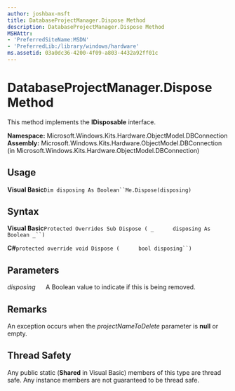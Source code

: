 ```yaml
---
author: joshbax-msft
title: DatabaseProjectManager.Dispose Method
description: DatabaseProjectManager.Dispose Method
MSHAttr:
- 'PreferredSiteName:MSDN'
- 'PreferredLib:/library/windows/hardware'
ms.assetid: 03a0dc36-4200-4f09-a803-4432a92ff01c
---
```


# DatabaseProjectManager.Dispose Method


This method implements the **IDisposable** interface.

**Namespace:** Microsoft.Windows.Kits.Hardware.ObjectModel.DBConnection **Assembly:** Microsoft.Windows.Kits.Hardware.ObjectModel.DBConnection (in Microsoft.Windows.Kits.Hardware.ObjectModel.DBConnection)

## Usage


**Visual Basic**`Dim disposing As Boolean``Me.Dispose(disposing)`

## Syntax


**Visual Basic**`Protected Overrides Sub Dispose ( _`           `disposing As Boolean _``) `

**C#**`protected override void Dispose (`           `bool disposing``)`

## Parameters


*disposing*      A Boolean value to indicate if this is being removed.

## Remarks


An exception occurs when the *projectNameToDelete* parameter is **null** or empty.

## Thread Safety


Any public static (**Shared** in Visual Basic) members of this type are thread safe. Any instance members are not guaranteed to be thread safe.

 

 






